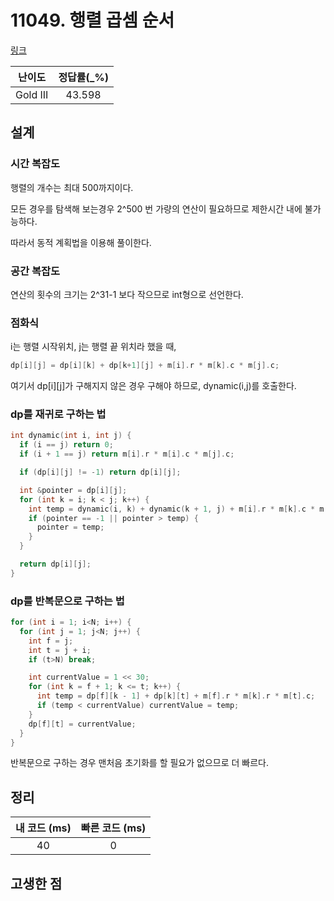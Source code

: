 # 11049. 행렬 곱셈 순서

[링크](https://www.acmicpc.net/problem/11049)

|  난이도  | 정답률(\_%) |
| :------: | :---------: |
| Gold III |   43.598    |

## 설계

### 시간 복잡도

행렬의 개수는 최대 500까지이다.

모든 경우를 탐색해 보는경우 2^500 번 가량의 연산이 필요하므로 제한시간 내에 불가능하다.

따라서 동적 계획법을 이용해 풀이한다.

### 공간 복잡도

연산의 횟수의 크기는 2^31-1 보다 작으므로 int형으로 선언한다.

### 점화식

i는 행렬 시작위치, j는 행렬 끝 위치라 했을 때,

```cpp
dp[i][j] = dp[i][k] + dp[k+1][j] + m[i].r * m[k].c * m[j].c;
```

여기서 dp[i][j]가 구해지지 않은 경우 구해야 하므로, dynamic(i,j)를 호출한다.

### dp를 재귀로 구하는 법

```cpp
int dynamic(int i, int j) {
  if (i == j) return 0;
  if (i + 1 == j) return m[i].r * m[i].c * m[j].c;

  if (dp[i][j] != -1) return dp[i][j];

  int &pointer = dp[i][j];
  for (int k = i; k < j; k++) {
    int temp = dynamic(i, k) + dynamic(k + 1, j) + m[i].r * m[k].c * m[j].c;
    if (pointer == -1 || pointer > temp) {
      pointer = temp;
    }
  }

  return dp[i][j];
}
```

### dp를 반복문으로 구하는 법

```cpp
for (int i = 1; i<N; i++) {
  for (int j = 1; j<N; j++) {
    int f = j;
    int t = j + i;
    if (t>N) break;

    int currentValue = 1 << 30;
    for (int k = f + 1; k <= t; k++) {
      int temp = dp[f][k - 1] + dp[k][t] + m[f].r * m[k].r * m[t].c;
      if (temp < currentValue) currentValue = temp;
    }
    dp[f][t] = currentValue;
  }
}
```

반복문으로 구하는 경우 맨처음 초기화를 할 필요가 없으므로 더 빠르다.

## 정리

| 내 코드 (ms) | 빠른 코드 (ms) |
| :----------: | :------------: |
|      40      |       0        |

## 고생한 점
